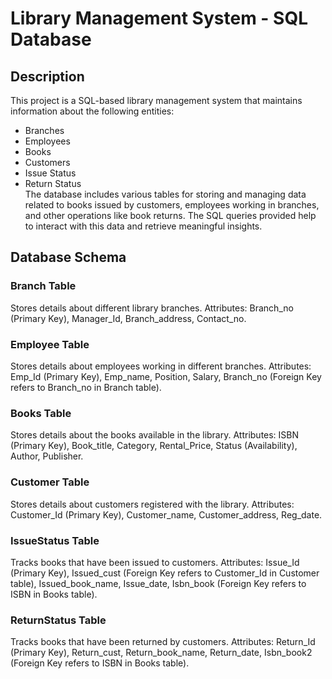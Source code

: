 # Library Management System - SQL Database
## Description
This project is a SQL-based library management system that maintains information about the following entities:

* Branches
* Employees
* Books
* Customers
* Issue Status
* Return Status \
The database includes various tables for storing and managing data related to books issued by customers, employees working in branches, and other operations like book returns. The SQL queries provided help to interact with this data and retrieve meaningful insights.

## Database Schema
### Branch Table
Stores details about different library branches.
Attributes: Branch_no (Primary Key), Manager_Id, Branch_address, Contact_no.
### Employee Table
Stores details about employees working in different branches.
Attributes: Emp_Id (Primary Key), Emp_name, Position, Salary, Branch_no (Foreign Key refers to Branch_no in Branch table).
### Books Table
Stores details about the books available in the library.
Attributes: ISBN (Primary Key), Book_title, Category, Rental_Price, Status (Availability), Author, Publisher.
### Customer Table
Stores details about customers registered with the library.
Attributes: Customer_Id (Primary Key), Customer_name, Customer_address, Reg_date.
### IssueStatus Table
Tracks books that have been issued to customers.
Attributes: Issue_Id (Primary Key), Issued_cust (Foreign Key refers to Customer_Id in Customer table), Issued_book_name, Issue_date, Isbn_book (Foreign Key refers to ISBN in Books table).
### ReturnStatus Table
Tracks books that have been returned by customers.
Attributes: Return_Id (Primary Key), Return_cust, Return_book_name, Return_date, Isbn_book2 (Foreign Key refers to ISBN in Books table).
